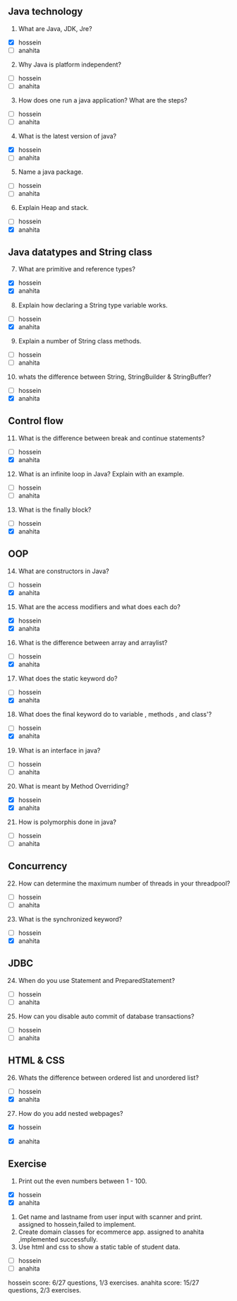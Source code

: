 
## Java technology

1. What are Java, JDK, Jre?

- [x] hossein
- [ ] anahita

2. Why Java is platform independent?

- [ ] hossein
- [ ] anahita

3. How does one run a java application? What are the steps?

- [ ] hossein
- [ ] anahita

4. What is the latest version of java?

- [x] hossein
- [ ] anahita

5. Name a java package.

- [ ] hossein
- [ ] anahita

6. Explain Heap and stack.

- [ ] hossein
- [x] anahita

## Java datatypes and String class

7. What are primitive and reference types?

- [x] hossein
- [x] anahita

8. Explain how declaring a String type variable works.

- [ ] hossein
- [x] anahita

9. Explain a number of String class methods.

- [ ] hossein
- [ ] anahita

10. whats the difference between String, StringBuilder & StringBuffer?

- [ ] hossein
- [x] anahita

## Control flow

11. What is the difference between break and continue statements?

- [ ] hossein
- [x] anahita

12. What is an infinite loop in Java? Explain with an example.

- [ ] hossein
- [ ] anahita

13. What is the finally block?

- [ ] hossein
- [x] anahita

## OOP

14. What are constructors in Java?

- [ ] hossein
- [x] anahita

15. What are the access modifiers and what does each do?

- [x] hossein
- [x] anahita

16. What is the difference between array and arraylist?

- [ ] hossein
- [x] anahita

17. What does the static keyword do?

- [ ] hossein
- [x] anahita

18. What does the final keyword do to variable , methods , and class'?

- [ ] hossein
- [x] anahita

19. What is an interface in java?

- [ ] hossein
- [ ] anahita

20. What is meant by Method Overriding?

- [x] hossein
- [x] anahita

21. How is polymorphis done in java?

- [ ] hossein
- [ ] anahita

## Concurrency

22. How can determine the maximum number of threads in your threadpool?

- [ ] hossein
- [ ] anahita

23. What is the synchronized keyword?
- [ ] hossein
- [x] anahita

## JDBC 

24. When do you use Statement and PreparedStatement?

- [ ] hossein
- [ ] anahita

25. How can you disable auto commit of database transactions?

- [ ] hossein
- [ ] anahita

## HTML & CSS

26. Whats the difference between ordered list and unordered list?

- [ ] hossein
- [x] anahita

27. How do you add nested webpages?

- [x] hossein
- [x] anahita


## Exercise

1. Print out the even numbers between 1 - 100.

- [x] hossein
- [x] anahita

1. Get name and lastname from user input with scanner and print.
assigned to hossein,failed to implement.
3. Create domain classes for ecommerce app.
assigned to anahita ,implemented successfully.
5. Use html and css to show a static table of student data.

- [ ] hossein
- [ ] anahita

hossein score: 6/27 questions, 1/3 exercises.
anahita score: 15/27 questions, 2/3 exercises.

